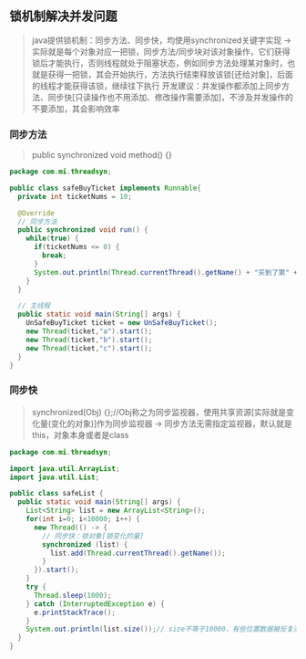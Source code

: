## 锁机制解决并发问题
> java提供锁机制：同步方法、同步快，均使用synchronized关键字实现 -> 实际就是每个对象对应一把锁，同步方法/同步块对该对象操作，它们获得锁后才能执行，否则线程就处于阻塞状态，例如同步方法处理某对象时，也就是获得一把锁，其会开始执行，方法执行结束释放该锁[还给对象]，后面的线程才能获得该锁，继续往下执行
> 开发建议：并发操作都添加上同步方法、同步快[只读操作也不用添加、修改操作需要添加]，不涉及并发操作的不要添加，其会影响效率

### 同步方法
> public synchronized void method() {}
```java
package com.mi.threadsyn;

public class safeBuyTicket implements Runnable{
  private int ticketNums = 10;

  @Override
  // 同步方法
  public synchronized void run() {
    while(true) {
      if(ticketNums <= 0) {
        break;
      }
      System.out.println(Thread.currentThread().getName() + "买到了第" + ticketNums-- + "张票");
    }
  }

  // 主线程
  public static void main(String[] args) {
    UnSafeBuyTicket ticket = new UnSafeBuyTicket();
    new Thread(ticket,"a").start();
    new Thread(ticket,"b").start();
    new Thread(ticket,"c").start();
  }
}
```

### 同步快
> synchronized(Obj) {};//Obj称之为同步监视器，使用共享资源[实际就是变化量(变化的对象)]作为同步监视器 -> 同步方法无需指定监视器，默认就是this，对象本身或者是class
```java
package com.mi.threadsyn;

import java.util.ArrayList;
import java.util.List;

public class safeList {
  public static void main(String[] args) {
    List<String> list = new ArrayList<String>();
    for(int i=0; i<10000; i++) {
      new Thread(() -> {
        // 同步快：锁对象[锁变化的量]
        synchronized (list) {
          list.add(Thread.currentThread().getName());
        }
      }).start();
    }
    try {
      Thread.sleep(1000);
    } catch (InterruptedException e) {
      e.printStackTrace();
    }
    System.out.println(list.size());// size不等于10000，有些位置数据被反复添加，数据被冲掉了 -> 加入sleep阻塞，效果会好些
  }
}
```